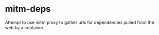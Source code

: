 # mitm-deps
Attempt to use mitm proxy to gather urls for dependencies pulled from the web by a container.
